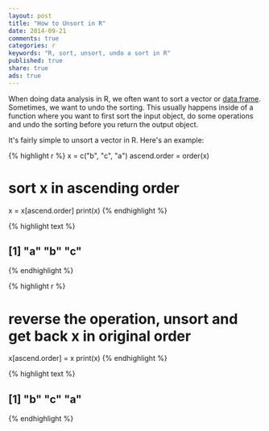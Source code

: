 ```yaml
---
layout: post
title: "How to Unsort in R"
date: 2014-09-21 
comments: true
categories: r
keywords: "R, sort, unsort, undo a sort in R"
published: true
share: true
ads: true
---
```


When doing data analysis in R, we often want to sort a vector or [data frame](https://masterr.org/r/how-to-easily-sort-a-data-frame/). Sometimes, we want to undo the sorting. This usually happens inside of a function where you want to first sort the input object, do some operations and undo the sorting before you return the output object. 

It's fairly simple to unsort a vector in R. Here's an example:

{% highlight r %}
x = c("b", "c", "a")
ascend.order = order(x)

# sort x in ascending order
x = x[ascend.order]
print(x)
{% endhighlight %}



{% highlight text %}
## [1] "a" "b" "c"
{% endhighlight %}



{% highlight r %}
# reverse the operation, unsort and get back x in original order 
x[ascend.order] = x
print(x)
{% endhighlight %}



{% highlight text %}
## [1] "b" "c" "a"
{% endhighlight %}

